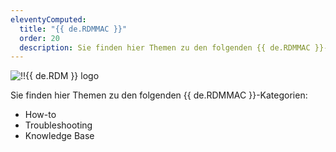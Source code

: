```yaml
---
eleventyComputed:
  title: "{{ de.RDMMAC }}"
  order: 20
  description: Sie finden hier Themen zu den folgenden {{ de.RDMMAC }}-Kategorien:':' How-to, Troubleshooting und Knowledge Base Themen.
---
```

![!!{{ de.RDM }} logo](https://webdevolutions.azureedge.net/images/projects/remote-desktop-manager/logos/remote-desktop-manager-color-shadow.svg)  

Sie finden hier Themen zu den folgenden {{ de.RDMMAC }}-Kategorien:  

* How-to 
* Troubleshooting 
* Knowledge Base 
